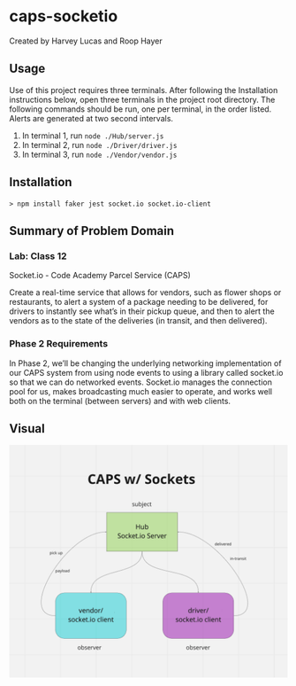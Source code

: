 # caps-socketio

Created by Harvey Lucas and Roop Hayer

## Usage

Use of this project requires three terminals. After following the Installation instructions below, open three terminals in the project root directory. The following commands should be run, one per terminal, in the order listed. Alerts are generated at two second intervals.

1. In terminal 1, run `node ./Hub/server.js`
2. In terminal 2, run `node ./Driver/driver.js`
3. In terminal 3, run `node ./Vendor/vendor.js `

## Installation

```plaintext
> npm install faker jest socket.io socket.io-client
```

## Summary of Problem Domain

### Lab: Class 12

Socket.io - Code Academy Parcel Service (CAPS)

Create a real-time service that allows for vendors, such as flower shops or restaurants, to alert a system of a package needing to be delivered, for drivers to instantly see what’s in their pickup queue, and then to alert the vendors as to the state of the deliveries (in transit, and then delivered).

### Phase 2 Requirements

In Phase 2, we’ll be changing the underlying networking implementation of our CAPS system from using node events to using a library called socket.io so that we can do networked events. Socket.io manages the connection pool for us, makes broadcasting much easier to operate, and works well both on the terminal (between servers) and with web clients.

## Visual

![caps-sockets](./public/caps-sockets.png)
